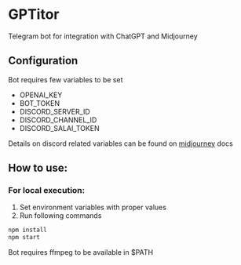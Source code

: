 # GPTitor
Telegram bot for integration with ChatGPT and Midjourney

## Configuration
Bot requires few variables to be set

- OPENAI_KEY
- BOT_TOKEN
- DISCORD_SERVER_ID
- DISCORD_CHANNEL_ID
- DISCORD_SALAI_TOKEN

Details on discord related variables can be found on [midjourney](https://github.com/erictik/midjourney-client#example) docs

## How to use:
### For local execution:
1. Set environment variables with proper values
2. Run following commands
```bash
npm install
npm start
```

Bot requires ffmpeg to be available in $PATH
